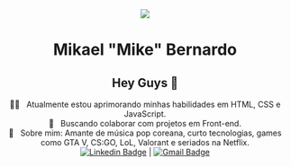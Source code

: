 <div align="center">
	<img width="auto" src="https://media-exp1.licdn.com/dms/image/C4D16AQG2vLd5LliVpA/profile-displaybackgroundimage-shrink_200_800/0?e=1602115200&v=beta&t=33u6eHi7MB8Pxn85a3bHb812LOCvaG9BQKz4-2j9vVc">

# Mikael "Mike" Bernardo

## Hey Guys 👋

 👨‍💻 &nbsp; Atualmente estou aprimorando minhas habilidades em HTML, CSS e JavaScript.
 <br/> :purple_heart: &nbsp; Buscando colaborar com projetos em Front-end.
 <br/> 💬  &nbsp; Sobre mim: Amante de música pop coreana, curto tecnologias, games como GTA V, CS:GO, LoL, Valorant e seriados na Netflix.
 <br/> [![Linkedin Badge](https://img.shields.io/badge/-Mikael_Bernardo-blue?style=flat-square&logo=Linkedin&logoColor=white&link=https://www.linkedin.com/in/mikael-bernardo/)](https://www.linkedin.com/in/mikael-bernardo/) 
| 
[![Gmail Badge](https://img.shields.io/badge/-mikaelbfsousa@gmail.com-c14438?style=flat-square&logo=Gmail&logoColor=white&link=mailto:mikaelbfsousa@gmail.com)](mailto:mikaelbfsousa@gmail.com)
</div>
